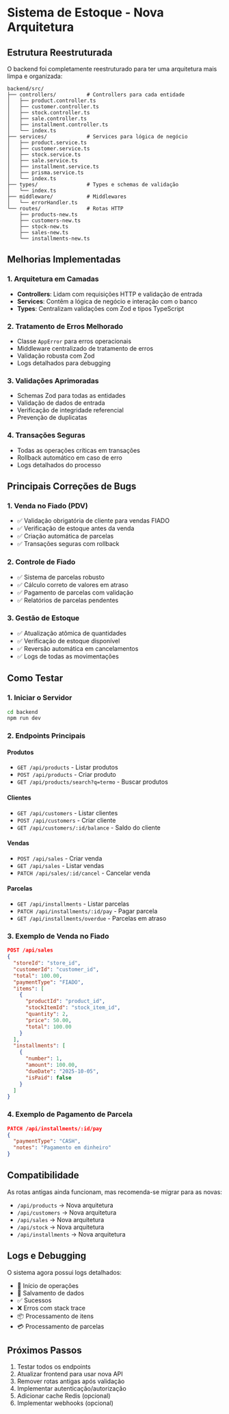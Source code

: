 # Sistema de Estoque - Nova Arquitetura

## Estrutura Reestruturada

O backend foi completamente reestruturado para ter uma arquitetura mais limpa e organizada:

```
backend/src/
├── controllers/          # Controllers para cada entidade
│   ├── product.controller.ts
│   ├── customer.controller.ts
│   ├── stock.controller.ts
│   ├── sale.controller.ts
│   ├── installment.controller.ts
│   └── index.ts
├── services/             # Services para lógica de negócio
│   ├── product.service.ts
│   ├── customer.service.ts
│   ├── stock.service.ts
│   ├── sale.service.ts
│   ├── installment.service.ts
│   ├── prisma.service.ts
│   └── index.ts
├── types/                # Types e schemas de validação
│   └── index.ts
├── middleware/           # Middlewares
│   └── errorHandler.ts
└── routes/               # Rotas HTTP
    ├── products-new.ts
    ├── customers-new.ts
    ├── stock-new.ts
    ├── sales-new.ts
    └── installments-new.ts
```

## Melhorias Implementadas

### 1. **Arquitetura em Camadas**

- **Controllers**: Lidam com requisições HTTP e validação de entrada
- **Services**: Contêm a lógica de negócio e interação com o banco
- **Types**: Centralizam validações com Zod e tipos TypeScript

### 2. **Tratamento de Erros Melhorado**

- Classe `AppError` para erros operacionais
- Middleware centralizado de tratamento de erros
- Validação robusta com Zod
- Logs detalhados para debugging

### 3. **Validações Aprimoradas**

- Schemas Zod para todas as entidades
- Validação de dados de entrada
- Verificação de integridade referencial
- Prevenção de duplicatas

### 4. **Transações Seguras**

- Todas as operações críticas em transações
- Rollback automático em caso de erro
- Logs detalhados do processo

## Principais Correções de Bugs

### 1. **Venda no Fiado (PDV)**

- ✅ Validação obrigatória de cliente para vendas FIADO
- ✅ Verificação de estoque antes da venda
- ✅ Criação automática de parcelas
- ✅ Transações seguras com rollback

### 2. **Controle de Fiado**

- ✅ Sistema de parcelas robusto
- ✅ Cálculo correto de valores em atraso
- ✅ Pagamento de parcelas com validação
- ✅ Relatórios de parcelas pendentes

### 3. **Gestão de Estoque**

- ✅ Atualização atômica de quantidades
- ✅ Verificação de estoque disponível
- ✅ Reversão automática em cancelamentos
- ✅ Logs de todas as movimentações

## Como Testar

### 1. Iniciar o Servidor

```bash
cd backend
npm run dev
```

### 2. Endpoints Principais

#### Produtos

- `GET /api/products` - Listar produtos
- `POST /api/products` - Criar produto
- `GET /api/products/search?q=termo` - Buscar produtos

#### Clientes

- `GET /api/customers` - Listar clientes
- `POST /api/customers` - Criar cliente
- `GET /api/customers/:id/balance` - Saldo do cliente

#### Vendas

- `POST /api/sales` - Criar venda
- `GET /api/sales` - Listar vendas
- `PATCH /api/sales/:id/cancel` - Cancelar venda

#### Parcelas

- `GET /api/installments` - Listar parcelas
- `PATCH /api/installments/:id/pay` - Pagar parcela
- `GET /api/installments/overdue` - Parcelas em atraso

### 3. Exemplo de Venda no Fiado

```json
POST /api/sales
{
  "storeId": "store_id",
  "customerId": "customer_id",
  "total": 100.00,
  "paymentType": "FIADO",
  "items": [
    {
      "productId": "product_id",
      "stockItemId": "stock_item_id",
      "quantity": 2,
      "price": 50.00,
      "total": 100.00
    }
  ],
  "installments": [
    {
      "number": 1,
      "amount": 100.00,
      "dueDate": "2025-10-05",
      "isPaid": false
    }
  ]
}
```

### 4. Exemplo de Pagamento de Parcela

```json
PATCH /api/installments/:id/pay
{
  "paymentType": "CASH",
  "notes": "Pagamento em dinheiro"
}
```

## Compatibilidade

As rotas antigas ainda funcionam, mas recomenda-se migrar para as novas:

- `/api/products` → Nova arquitetura
- `/api/customers` → Nova arquitetura
- `/api/sales` → Nova arquitetura
- `/api/stock` → Nova arquitetura
- `/api/installments` → Nova arquitetura

## Logs e Debugging

O sistema agora possui logs detalhados:

- 🔄 Início de operações
- 💾 Salvamento de dados
- ✅ Sucessos
- ❌ Erros com stack trace
- 📦 Processamento de itens
- 💳 Processamento de parcelas

## Próximos Passos

1. Testar todos os endpoints
2. Atualizar frontend para usar nova API
3. Remover rotas antigas após validação
4. Implementar autenticação/autorização
5. Adicionar cache Redis (opcional)
6. Implementar webhooks (opcional)

